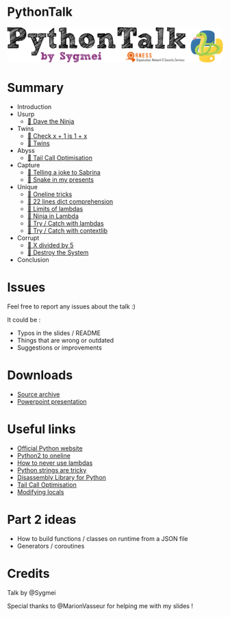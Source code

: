 # PythonTalk
![](https://raw.githubusercontent.com/Sygmei/PythonTalk/master/static/header.png)

# Summary

- Introduction
- Usurp
    - [📜 Dave the Ninja](https://github.com/Sygmei/PythonTalk/blob/master/samples/usurp/ninja_dave.py)
- Twins
    - [📜 Check x + 1 is 1 + x](https://github.com/Sygmei/PythonTalk/blob/master/samples/twins/check_x_plus_1.py)
    - [📜 Twins](https://github.com/Sygmei/PythonTalk/blob/master/samples/twins/twins.py)
- Abyss
    - [📜 Tail Call Optimisation](https://github.com/Sygmei/PythonTalk/blob/master/samples/abyss/tail_call_optimisation.py)
- Capture
    - [📜 Telling a joke to Sabrina](https://github.com/Sygmei/PythonTalk/blob/master/samples/capture/telling_a_joke_to_sabrina.py)
    - [📜 Snake in my presents](https://github.com/Sygmei/PythonTalk/blob/master/samples/capture/snake_in_my_presents.py)
- Unique
    - [📜 Oneline tricks](https://github.com/Sygmei/PythonTalk/blob/master/samples/unique/oneline_tricks.py)
    - [📜 22 lines dict comprehension](https://github.com/Sygmei/PythonTalk/blob/master/samples/unique/22_lines_dict_comprehension.py)
    - [📜 Limits of lambdas](https://github.com/Sygmei/PythonTalk/blob/master/samples/unique/lambdas_limit.py)
    - [📜 Ninja in Lambda](https://github.com/Sygmei/PythonTalk/blob/master/samples/unique/ninja_in_lambda.py)
    - [📜 Try / Catch with lambdas](https://github.com/Sygmei/PythonTalk/blob/master/samples/unique/lambda_try_except.py)
    - [📜 Try / Catch with contextlib](https://github.com/Sygmei/PythonTalk/blob/master/samples/unique/try_catch_with_contextlib.py)
- Corrupt
    - [📜 X divided by 5](https://github.com/Sygmei/PythonTalk/blob/master/samples/corrupt/print_x_divided_by_5.py)
    - [📜 Destroy the System](https://github.com/Sygmei/PythonTalk/blob/master/samples/corrupt/destroy_the_system.py)
- Conclusion

# Issues

Feel free to report any issues about the talk :)

It could be :

- Typos in the slides / README
- Things that are wrong or outdated
- Suggestions or improvements

# Downloads

- [Source archive](https://github.com/Sygmei/PythonTalk/releases/download/Downloads/samples.zip)
- [Powerpoint presentation](https://github.com/Sygmei/PythonTalk/releases/download/Downloads/pythontalk.pptx)

# Useful links

- [Official Python website](https://python.org)
- [Python2 to oneline](https://onelinepy.herokuapp.com/)
- [How to never use lambdas](https://gist.github.com/e000/1023982)
- [Python strings are tricky](https://github.com/satwikkansal/wtfpython#-strings-can-be-tricky-sometimes-)
- [Disassembly Library for Python](https://docs.python.org/3/library/dis.html)
- [Tail Call Optimisation](http://code.activestate.com/recipes/474088-tail-call-optimization-decorator/)
- [Modifying locals](https://stackoverflow.com/questions/34650744/modify-existing-variable-in-locals-or-frame-f-locals)

# Part 2 ideas
- How to build functions / classes on runtime from a JSON file
- Generators / coroutines

# Credits

Talk by @Sygmei

Special thanks to @MarionVasseur for helping me with my slides !
